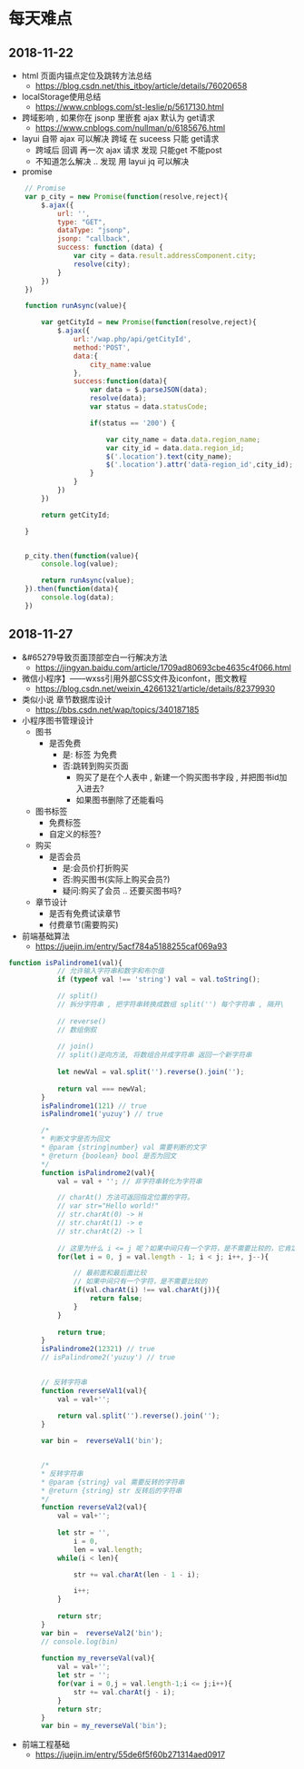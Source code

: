 # 每天难点

## 2018-11-22 

- html 页面内锚点定位及跳转方法总结
    + https://blog.csdn.net/this_itboy/article/details/76020658
- localStorage使用总结
    + https://www.cnblogs.com/st-leslie/p/5617130.html
- 跨域影响 , 如果你在 jsonp 里嵌套 ajax 默认为 get请求
    + https://www.cnblogs.com/nullman/p/6185676.html
- layui 自带 ajax 可以解决 跨域 在 suceess 只能 get请求
    + 跨域后 回调 再一次 ajax 请求 发现 只能get 不能post
    + 不知道怎么解决 .. 发现 用 layui jq 可以解决
- promise 
```javascript
    // Promise
    var p_city = new Promise(function(resolve,reject){
        $.ajax({
            url: '',
            type: "GET",
            dataType: "jsonp",
            jsonp: "callback",
            success: function (data) {
                var city = data.result.addressComponent.city;
                resolve(city);
            }
        })
    })     

    function runAsync(value){

        var getCityId = new Promise(function(resolve,reject){
            $.ajax({
                url:'/wap.php/api/getCityId',
                method:'POST',
                data:{
                    city_name:value
                },
                success:function(data){
                    var data = $.parseJSON(data);
                    resolve(data);
                    var status = data.statusCode;

                    if(status == '200') {

                        var city_name = data.data.region_name;
                        var city_id = data.data.region_id;
                        $('.location').text(city_name);
                        $('.location').attr('data-region_id',city_id);
                    }
                }
            })
        })

        return getCityId;

    }


    p_city.then(function(value){
        console.log(value);

        return runAsync(value);
    }).then(function(data){
        console.log(data);
    })

```

## 2018-11-27

- &#65279导致页面顶部空白一行解决方法
    + https://jingyan.baidu.com/article/1709ad80693cbe4635c4f066.html
- 微信小程序】——wxss引用外部CSS文件及iconfont，图文教程
    + https://blog.csdn.net/weixin_42661321/article/details/82379930
- 类似小说 章节数据库设计
    + https://bbs.csdn.net/wap/topics/340187185
- 小程序图书管理设计
    + 图书
        * 是否免费
            - 是: 标签 为免费
            - 否:跳转到购买页面
                + 购买了是在个人表中 , 新建一个购买图书字段 , 并把图书id加入进去?
                + 如果图书删除了还能看吗
    + 图书标签
        * 免费标签
        * 自定义的标签?
    + 购买
        * 是否会员
            - 是:会员价打折购买
            - 否:购买图书(实际上购买会员?)
            - 疑问:购买了会员 .. 还要买图书吗?
    + 章节设计
        * 是否有免费试读章节
        * 付费章节(需要购买)
- 前端基础算法 
    + https://juejin.im/entry/5acf784a5188255caf069a93
```javascript
function isPalindrome1(val){
            // 允许输入字符串和数字和布尔值
            if (typeof val !== 'string') val = val.toString();

            // split()
            // 拆分字符串 , 把字符串转换成数组 split('') 每个字符串 , 隔开\
            
            // reverse()
            // 数组倒叙
            
            // join()
            // split()逆向方法, 将数组合并成字符串 返回一个新字符串
             
            let newVal = val.split('').reverse().join('');
            
            return val === newVal;
        }
        isPalindrome1(121) // true
        isPalindrome1('yuzuy') // true

        /*
        * 判断文字是否为回文
        * @param {string|number} val 需要判断的文字
        * @return {boolean} bool 是否为回文 
        */
        function isPalindrome2(val){
            val = val + ''; // 非字符串转化为字符串

            // charAt() 方法可返回指定位置的字符。
            // var str="Hello world!"
            // str.charAt(0) -> H
            // str.charAt(1) -> e
            // str.charAt(2) -> l
            
            // 这里为什么 i <= j 呢？如果中间只有一个字符，是不需要比较的，它肯定等于它本身！！！
            for(let i = 0, j = val.length - 1; i < j; i++, j--){

                // 最前面和最后面比较
                // 如果中间只有一个字符，是不需要比较的
                if(val.charAt(i) !== val.charAt(j)){
                    return false;
                }
            }
            
            return true;
        }
        isPalindrome2(12321) // true
        // isPalindrome2('yuzuy') // true
        

        // 反转字符串
        function reverseVal1(val){
            val = val+'';
            
            return val.split('').reverse().join('');
        }

        var bin =  reverseVal1('bin');


        /*
        * 反转字符串
        * @param {string} val 需要反转的字符串
        * @return {string} str 反转后的字符串
        */
        function reverseVal2(val){
            val = val+'';
            
            let str = '',
                i = 0,
                len = val.length;
            while(i < len){

                str += val.charAt(len - 1 - i);

                i++; 
            }
            
            return str;
        }
        var bin =  reverseVal2('bin');
        // console.log(bin)
    
        function my_reverseVal(val){
            val = val+'';
            let str = '';
            for(var i = 0,j = val.length-1;i <= j;i++){
                str += val.charAt(j - i);
            }
            return str;
        }   
        var bin = my_reverseVal('bin');
```
- 前端工程基础
    + https://juejin.im/entry/55de6f5f60b271314aed0917